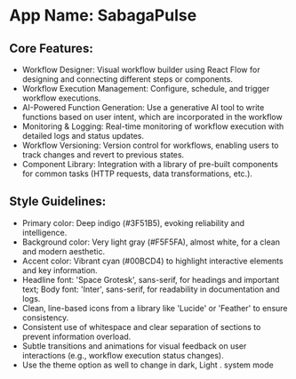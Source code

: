 # **App Name**: SabagaPulse

## Core Features:

- Workflow Designer: Visual workflow builder using React Flow for designing and connecting different steps or components.
- Workflow Execution Management: Configure, schedule, and trigger workflow executions.
- AI-Powered Function Generation: Use a generative AI tool to write functions based on user intent, which are incorporated in the workflow
- Monitoring & Logging: Real-time monitoring of workflow execution with detailed logs and status updates.
- Workflow Versioning: Version control for workflows, enabling users to track changes and revert to previous states.
- Component Library: Integration with a library of pre-built components for common tasks (HTTP requests, data transformations, etc.).

## Style Guidelines:

- Primary color: Deep indigo (#3F51B5), evoking reliability and intelligence.
- Background color: Very light gray (#F5F5FA), almost white, for a clean and modern aesthetic.
- Accent color: Vibrant cyan (#00BCD4) to highlight interactive elements and key information.
- Headline font: 'Space Grotesk', sans-serif, for headings and important text; Body font: 'Inter', sans-serif, for readability in documentation and logs.
- Clean, line-based icons from a library like 'Lucide' or 'Feather' to ensure consistency.
- Consistent use of whitespace and clear separation of sections to prevent information overload.
- Subtle transitions and animations for visual feedback on user interactions (e.g., workflow execution status changes).
- Use the theme option as well to change in dark, Light . system mode